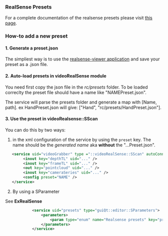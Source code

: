 ### RealSense Presets

For a complete documentation of the realsense presets please visit [this page](https://github.com/IntelRealSense/librealsense/wiki/D400-Series-Visual-Presets).

### How-to add a new preset

#### 1. Generate a preset.json
The simpliest way is to use the [realsense-viewer application](https://github.com/IntelRealSense/librealsense/tree/master/tools/realsense-viewer) and save your preset as a .json file.


#### 2. Auto-load presets in videoRealSense module

You need first copy the json file in the _rc/presets_ folder.
To be loaded correclty the preset file should have a name like "NAMEPreset.json".

The service will parse the presets folder and generate a map with [Name, path].
ex HandPreset.json will give: ["Hand", "rc/presets/HandPreset.json"].

#### 3. Use the preset in videoRealsense::SScan

You can do this by two ways:

1. in the xml configuration of the service by using the `preset` key. The name should be the _generated name_ aka **without** the "...Preset.json".

```xml
   <service uid="videoGrabber" type ="::videoRealSense::SScan" autoConnect="false">
        <inout key="depthTL" uid="..." />
        <inout key="frameTL" uid="..." />
        <out key="pointcloud" uid="..." />
        <inout key="cameraSeries" uid="..." />
        <config preset="NAME" />
   </service>
   ```


2. By using a SParameter

See **ExRealSense**

```xml
            <service uid="presets" type="guiQt::editor::SParameters">
                <parameters>
                    <param type="enum" name="Realsense presets" key="preset" defaultValue="Default" values="Default,HighResHighAccuracy, HighResHighDensity,HighResMidDensity,MidResHighAccuracy, MidResHighDensity,MidResMidDensity,LowResHighAccuracy, LowResHighDensity,LowResMidDensity,Hand,ShortRange,BodyScan,RemoveIR" />
                </parameters>
            </service>          
```





